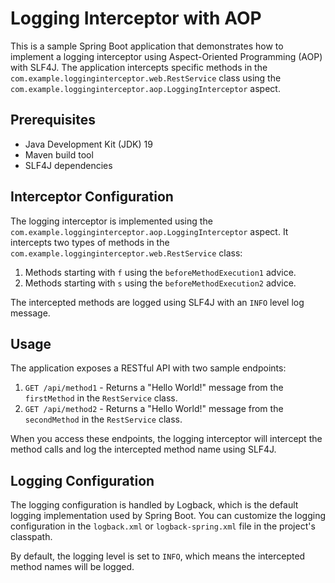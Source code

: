 # Logging Interceptor with AOP

This is a sample Spring Boot application that demonstrates how to implement a logging interceptor using Aspect-Oriented Programming (AOP) with SLF4J.
The application intercepts specific methods in the `com.example.logginginterceptor.web.RestService` class using the `com.example.logginginterceptor.aop.LoggingInterceptor` aspect.

## Prerequisites

- Java Development Kit (JDK) 19
- Maven build tool
- SLF4J dependencies

## Interceptor Configuration

The logging interceptor is implemented using the `com.example.logginginterceptor.aop.LoggingInterceptor` aspect. It intercepts two types of methods in the `com.example.logginginterceptor.web.RestService` class:

1. Methods starting with `f` using the `beforeMethodExecution1` advice.
2. Methods starting with `s` using the `beforeMethodExecution2` advice.

The intercepted methods are logged using SLF4J with an `INFO` level log message.

## Usage

The application exposes a RESTful API with two sample endpoints:

1. `GET /api/method1` - Returns a "Hello World!" message from the `firstMethod` in the `RestService` class.
2. `GET /api/method2` - Returns a "Hello World!" message from the `secondMethod` in the `RestService` class.

When you access these endpoints, the logging interceptor will intercept the method calls and log the intercepted method name using SLF4J.

## Logging Configuration

The logging configuration is handled by Logback, which is the default logging implementation used by Spring Boot. You can customize the logging configuration in the `logback.xml` or `logback-spring.xml` file in the project's classpath.

By default, the logging level is set to `INFO`, which means the intercepted method names will be logged.
